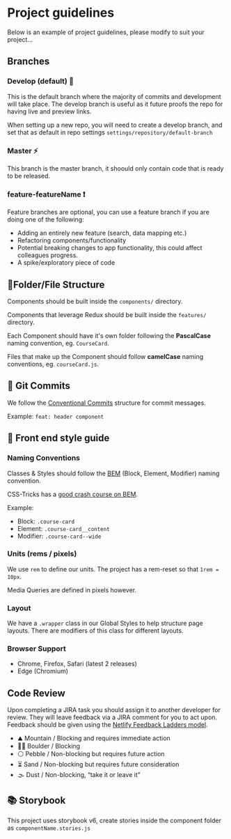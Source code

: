 # Project guidelines

Below is an example of project guidelines, please modify to suit your project...

## Branches

### Develop (default) :bug:

This is the default branch where the majority of commits and development will take place. The develop branch is useful as it future proofs the repo for having live and preview links.

When setting up a new repo, you will need to create a develop branch, and set that as default in repo settings `settings/repository/default-branch`

### Master :zap:

This branch is the master branch, it shoould only contain code that is ready to be released.

### feature-featureName :exclamation:

Feature branches are optional, you can use a feature branch if you are doing one of the following:

- Adding an entirely new feature (search, data mapping etc.)
- Refactoring components/functionality
- Potential breaking changes to app functionality, this could affect colleagues progress.
- A spike/exploratory piece of code

## 📁Folder/File Structure

Components should be built inside the `components/` directory.

Components that leverage Redux should be built inside the `features/` directory.

Each Component should have it's own folder following the **PascalCase** naming convention, eg. `CourseCard`.

Files that make up the Component should follow **camelCase** naming conventions, eg. `courseCard.js`.

## 🚀 Git Commits

We follow the [Conventional Commits](https://www.conventionalcommits.org/en/v1.0.0/) structure for commit messages.

Example: `feat: header component`

## 🎨 Front end style guide

### Naming Conventions

Classes & Styles should follow the [BEM](http://getbem.com/introduction/) (Block, Element, Modifier) naming convention.

CSS-Tricks has a [good crash course on BEM](https://css-tricks.com/bem-101/).

Example:

- Block: `.course-card`
- Element: `.course-card__content`
- Modifier: `.course-card--wide`

### Units (rems / pixels)

We use `rem` to define our units. The project has a rem-reset so that `1rem = 10px`.

Media Queries are defined in pixels however.

### Layout

We have a `.wrapper` class in our Global Styles to help structure page layouts. There are modifiers of this class for different layouts.

### Browser Support

- Chrome, Firefox, Safari (latest 2 releases)
- Edge (Chromium)

## Code Review

Upon completing a JIRA task you should assign it to another developer for review. They will leave feedback via a JIRA comment for you to act upon. Feedback should be given using the [Netlify Feedback Ladders model](https://www.netlify.com/blog/2020/03/05/feedback-ladders-how-we-encode-code-reviews-at-netlify/).

- ⛰ Mountain / Blocking and requires immediate action
- 🧗‍♀️ Boulder / Blocking
- ⚪️ Pebble / Non-blocking but requires future action
- ⏳ Sand / Non-blocking but requires future consideration
- 🌫 Dust / Non-blocking, “take it or leave it”

## 📚 Storybook

This project uses storybook v6, create stories inside the component folder as `componentName.stories.js`
